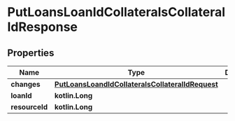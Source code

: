 
# PutLoansLoanIdCollateralsCollateralIdResponse

## Properties
| Name | Type | Description | Notes |
| ------------ | ------------- | ------------- | ------------- |
| **changes** | [**PutLoansLoandIdCollateralsCollateralIdRequest**](PutLoansLoandIdCollateralsCollateralIdRequest.md) |  |  [optional] |
| **loanId** | **kotlin.Long** |  |  [optional] |
| **resourceId** | **kotlin.Long** |  |  [optional] |



